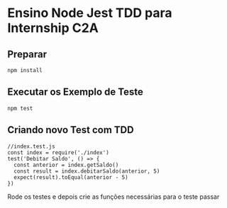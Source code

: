 # Ensino Node Jest TDD para Internship C2A

## Preparar
```
npm install
```

## Executar os Exemplo de Teste
```
npm test
```

## Criando novo Test com TDD
```
//index.test.js
const index = require('./index')
test('Debitar Saldo', () => {
  const anterior = index.getSaldo()
  const result = index.debitarSaldo(anterior, 5)
  expect(result).toEqual(anterior - 5)
})
```
Rode os testes e depois crie as funções necessárias para o teste passar